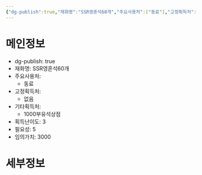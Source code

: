 ```yaml
---
{"dg-publish":true,"재화명":"SSR영혼석60개","주요사용처":["동료"],"고정획득처":["없음"],"기타획득처":["1000부유석상점"],"획득난이도":3,"필요성":5,"임의가치":3000,"permalink":"/Publish/Goods/Currencies/SSR영혼석60개/","dgPassFrontmatter":true}
---
```


<span><span><h1 data-heading="메인정보" dir="auto">메인정보</h1></span></span><p><ul class="dataview dataview-ul dataview-result-object-ul"><li class="dataview dataview-li dataview-result-object-li">dg-publish: <span>true</span></li><li class="dataview dataview-li dataview-result-object-li">재화명: <span>SSR영혼석60개</span></li><li class="dataview dataview-li dataview-result-object-li">주요사용처: <ul class="dataview dataview-ul dataview-result-list-ul"><li class="dataview-result-list-li"><span>동료</span></li></ul></li><li class="dataview dataview-li dataview-result-object-li">고정획득처: <ul class="dataview dataview-ul dataview-result-list-ul"><li class="dataview-result-list-li"><span>없음</span></li></ul></li><li class="dataview dataview-li dataview-result-object-li">기타획득처: <ul class="dataview dataview-ul dataview-result-list-ul"><li class="dataview-result-list-li"><span>1000부유석상점</span></li></ul></li><li class="dataview dataview-li dataview-result-object-li">획득난이도: <span>3</span></li><li class="dataview dataview-li dataview-result-object-li">필요성: <span>5</span></li><li class="dataview dataview-li dataview-result-object-li">임의가치: <span>3000</span></li></ul></p><span><span><h1 data-heading="세부정보" dir="auto">세부정보</h1></span></span>
